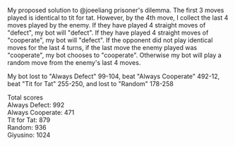 My proposed solution to @joeeliang prisoner's dilemma. The first 3 moves played is identical to tit for tat. However, by the 4th move, I collect the last 4 moves played by the enemy. If they have played 4 straight moves of "defect", my bot will "defect". If they have played 4 straight moves of "cooperate", my bot will "defect". If the opponent did not play identical moves for the last 4 turns, if the last move the enemy played was "cooperate", my bot chooses to "cooperate". Otherwise my bot will play a random move from the enemy's last 4 moves.

My bot lost to "Always Defect" 99-104, beat "Always Cooperate" 492-12, beat "Tit for Tat" 255-250, and lost to "Random" 178-258

Total scores    
Always Defect: 992   
Always Cooperate: 471   
Tit for Tat: 879   
Random: 936   
Giyusino: 1024   
